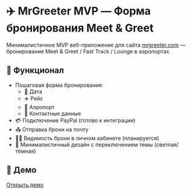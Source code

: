 # ✈️ MrGreeter MVP — Форма бронирования Meet & Greet

Минималистичное MVP веб-приложение для сайта [mrgreeter.com](https://mrgreeter.com) — бронирование Meet & Greet / Fast Track / Lounge в аэропортах.

## 🔧 Функционал

- Пошаговая форма бронирования:
  - 📅 Дата
  - ✈️ Рейс
  - 🛬 Аэропорт
  - 👤 Контактные данные
- 💳 Подключение PayPal (готово к интеграции)
- 📤 Отправка брони на почту
- 🧑‍💼 Видимость брони в личном кабинете (планируется)
- 🎨 Минималистичный дизайн с переключением темы (светлая/тёмная)

## 🚀 Демо

[Открыть демо](https://mrnshkh.github.io/mrgreeter-mvp/)
